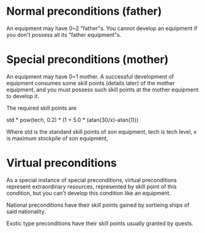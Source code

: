 # Normal preconditions (father)

An equipment may have 0~2 "father"s. You cannot develop an equipment if you don't possess all its "father equipment"s.

# Special preconditions (mother)

An equipment may have 0~1 mother. A successful development of equipment consumes some skill points (details later) of the mother equipment, and you must possess such skill points at the mother equipment to develop it.

The required skill points are 

std * pow(tech, 0.2) * (1 + 5.0 * (atan(30/x)-atan(1)))

Where std is the standard skill points of son equipment, tech is tech level, x is maximum stockpile of son equipment,

# Virtual preconditions

As a special instance of special preconditions, virtual preconditions represent extraordinary resources, represented by skill point of this condition, but you can't develop this condition like an equipment.

National preconditions have their skill points gained by sortieing ships of said nationality.

Exotic type preconditions have their skill points usually granted by quests.
